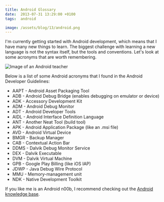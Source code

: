 ```yaml
---
title: Android Glossary
date:  2013-07-31 13:29:00 +0100
tags:  android

image: /assets/blog/13/android.png
---
```


I'm currently getting started with Android development, which means that I have many new things to learn. The biggest challenge with learning a new language is not the syntax itself, but the tools and conventions.
Let's look at some acronyms that are worth remembering.

![Image of an Android teacher]({{page.image}})

Below is a list of some Android acronyms that I found in the Android Developer Guidelines:

* AAPT - Android Asset Packaging Tool
* ADB - Android Debug Bridge (enables debugging on emulator or device)
* ADK - Accessory Development Kit
* ADM - Android Debug Monitor
* ADT - Android Developer Tools
* AIDL - Android Interface Definition Language
* ANT - Another Neat Tool (build tool)
* APK - Android Application Package (like an .msi file)
* AVD - Android Virtual Device
* BMGR - Backup Manager
* CAB - Contextual Action Bar
* DDMS - Dalvik Debug Monitor Service
* DEX - Dalvik Executable
* DVM - Dalvik Virtual Machine
* GPB - Google Play Billing (like iOS IAP)
* JDWP - Java Debug Wire Protocol
* MMU - Memory-management unit
* NDK - Native Development Toolkit

If you like me is an Android n00b, I recommend checking out the [Android knowledge base](http://developer.android.com).